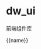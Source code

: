 # dw_ui

<test></test>

前端组件库
<dw-select-v2></dw-select-v2>
<div class="myContainer">
    <div class="effect">{{name}}</div>
</div>


<script setup>
    const name = 666
</script>